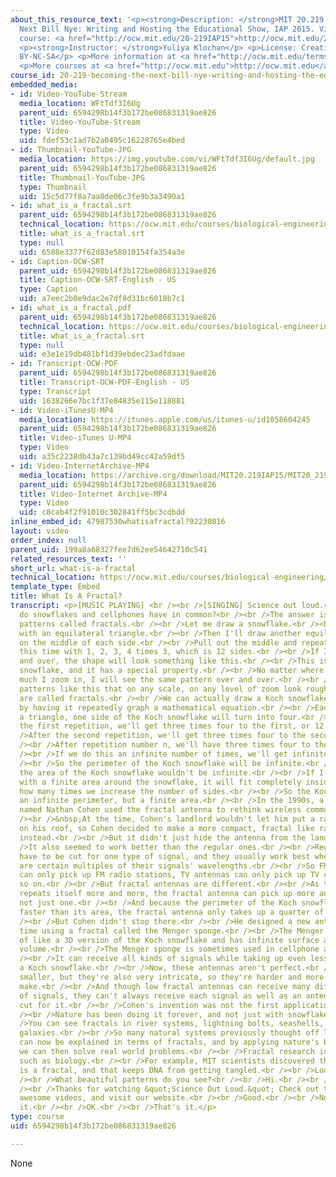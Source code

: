 ```yaml
---
about_this_resource_text: '<p><strong>Description: </strong>MIT 20.219 Becoming the
  Next Bill Nye: Writing and Hosting the Educational Show, IAP 2015. View the complete
  course: <a href="http://ocw.mit.edu/20-219IAP15">http://ocw.mit.edu/20-219IAP15</a>.</p>
  <p><strong>Instructor: </strong>Yuliya Klochan</p> <p>License: Creative Commons
  BY-NC-SA</p> <p>More information at <a href="http://ocw.mit.edu/terms">http://ocw.mit.edu/terms</a></p>
  <p>More courses at <a href="http://ocw.mit.edu">http://ocw.mit.edu</a></p>'
course_id: 20-219-becoming-the-next-bill-nye-writing-and-hosting-the-educational-show-january-iap-2015
embedded_media:
- id: Video-YouTube-Stream
  media_location: WFtTdf3I6Ug
  parent_uid: 6594298b14f3b172be086831319ae826
  title: Video-YouTube-Stream
  type: Video
  uid: fdef53c1ad7b2a0495c16228765e4bed
- id: Thumbnail-YouTube-JPG
  media_location: https://img.youtube.com/vi/WFtTdf3I6Ug/default.jpg
  parent_uid: 6594298b14f3b172be086831319ae826
  title: Thumbnail-YouTube-JPG
  type: Thumbnail
  uid: 15c5d77f8a7aa8de06c3fe9b3a3490a1
- id: what_is_a_fractal.srt
  parent_uid: 6594298b14f3b172be086831319ae826
  technical_location: https://ocw.mit.edu/courses/biological-engineering/20-219-becoming-the-next-bill-nye-writing-and-hosting-the-educational-show-january-iap-2015/student-projects/yuliya-klochans-project/what-is-a-fractal/what_is_a_fractal.srt
  title: what_is_a_fractal.srt
  type: null
  uid: 6588e3377f62d83e58010154fa354a3e
- id: Caption-OCW-SRT
  parent_uid: 6594298b14f3b172be086831319ae826
  title: Caption-OCW-SRT-English - US
  type: Caption
  uid: a7eec2b0e9dac2e7df8d31bc6018b7c1
- id: what_is_a_fractal.pdf
  parent_uid: 6594298b14f3b172be086831319ae826
  technical_location: https://ocw.mit.edu/courses/biological-engineering/20-219-becoming-the-next-bill-nye-writing-and-hosting-the-educational-show-january-iap-2015/student-projects/yuliya-klochans-project/what-is-a-fractal/what_is_a_fractal.pdf
  title: what_is_a_fractal.srt
  type: null
  uid: e3e1e19db481bf1d39ebdec23adfdaae
- id: Transcript-OCW-PDF
  parent_uid: 6594298b14f3b172be086831319ae826
  title: Transcript-OCW-PDF-English - US
  type: Transcript
  uid: 1638266e7bc1f37e84835e115e118881
- id: Video-iTunesU-MP4
  media_location: https://itunes.apple.com/us/itunes-u/id1058604245
  parent_uid: 6594298b14f3b172be086831319ae826
  title: Video-iTunes U-MP4
  type: Video
  uid: a35c2238db43a7c139bd49cc42a59df5
- id: Video-InternetArchive-MP4
  media_location: https://archive.org/download/MIT20.219IAP15/MIT20_219IAP15_YK_SOL_What_Is_A_Fractal_360p.mp4
  parent_uid: 6594298b14f3b172be086831319ae826
  title: Video-Internet Archive-MP4
  type: Video
  uid: c8cab4f2f91010c302841ff5bc3cdbdd
inline_embed_id: 47987530whatisafractal?92230816
layout: video
order_index: null
parent_uid: 199a8a68327fee7d62ee54642710c541
related_resources_text: ''
short_url: what-is-a-fractal
technical_location: https://ocw.mit.edu/courses/biological-engineering/20-219-becoming-the-next-bill-nye-writing-and-hosting-the-educational-show-january-iap-2015/student-projects/yuliya-klochans-project/what-is-a-fractal
template_type: Embed
title: What Is A Fractal?
transcript: <p>[MUSIC PLAYING] <br /><br />[SINGING] Science out loud.<br /><br />What
  do snowflakes and cellphones have in common?<br /><br />The answer is never ending
  patterns called fractals.<br /><br />Let me draw a snowflake.<br /><br />I'll start
  with an equilateral triangle.<br /><br />Then I'll draw another equilateral triangle
  on the middle of each side.<br /><br />Pull out the middle and repeat the process,
  this time with 1, 2, 3, 4 times 3, which is 12 sides.<br /><br />If I do this over
  and over, the shape will look something like this.<br /><br />This is called a Koch
  snowflake, and it has a special property.<br /><br />No matter where I look or how
  much I zoom in, I will see the same pattern over and over.<br /><br />Never ending
  patterns like this that on any scale, on any level of zoom look roughly the same
  are called fractals.<br /><br />We can actually draw a Koch snowflake on the computer
  by having it repeatedly graph a mathematical equation.<br /><br />Each time we add
  a triangle, one side of the Koch snowflake will turn into four.<br /><br />After
  the first repetition, we'll get three times four to the first, or 12 sides.<br /><br
  />After the second repetition, we'll get three times four to the second, or 48 sides.<br
  /><br />After repetition number n, we'll have three times four to the n sides.<br
  /><br />If we do this an infinite number of times, we'll get infinitely many sides.<br
  /><br />So the perimeter of the Koch snowflake will be infinite.<br /><br />But
  the area of the Koch snowflake wouldn't be infinite.<br /><br />If I draw a circle
  with a finite area around the snowflake, it will fit completely inside no matter
  how many times we increase the number of sides.<br /><br />So the Koch fractal has
  an infinite perimeter, but a finite area.<br /><br />In the 1990s, a radio astronomer
  named Nathan Cohen used the fractal antenna to rethink wireless communications.<br
  /><br />&nbsp;At the time, Cohen's landlord wouldn't let him put a radio antenna
  on his roof, so Cohen decided to make a more compact, fractal like radio antenna
  instead.<br /><br />But it didn't just hide the antenna from the landlord.<br /><br
  />It also seemed to work better than the regular ones.<br /><br />Regular antennas
  have to be cut for one type of signal, and they usually work best when their lengths
  are certain multiples of their signals' wavelengths.<br /><br />So FM radio antennas
  can only pick up FM radio stations, TV antennas can only pick up TV channels, and
  so on.<br /><br />But fractal antennas are different.<br /><br />As the fractal
  repeats itself more and more, the fractal antenna can pick up more and more signals,
  not just one.<br /><br />And because the perimeter of the Koch snowflake grows way
  faster than its area, the fractal antenna only takes up a quarter of the usual space.<br
  /><br />But Cohen didn't stop there.<br /><br />He designed a new antenna, this
  time using a fractal called the Menger sponge.<br /><br />The Menger sponge is kind
  of like a 3D version of the Koch snowflake and has infinite surface area but finite
  volume.<br /><br />The Menger sponge is sometimes used in cellphone antennas.<br
  /><br />It can receive all kinds of signals while taking up even less area than
  a Koch snowflake.<br /><br />Now, these antennas aren't perfect.<br /><br />They're
  smaller, but they're also very intricate, so they're harder and more expensive to
  make.<br /><br />And though low fractal antennas can receive many different types
  of signals, they can't always receive each signal as well as an antenna that was
  cut for it.<br /><br />Cohen's invention was not the first application of fractals.<br
  /><br />Nature has been doing it forever, and not just with snowflakes.<br /><br
  />You can see fractals in river systems, lightning bolts, seashells, and even whole
  galaxies.<br /><br />So many natural systems previously thought off limits to mathematicians
  can now be explained in terms of fractals, and by applying nature's best practices,
  we can then solve real world problems.<br /><br />Fractal research is changing fields
  such as biology.<br /><br />For example, MIT scientists discovered that chromatin
  is a fractal, and that keeps DNA from getting tangled.<br /><br />Look around you.<br
  /><br />What beautiful patterns do you see?<br /><br />Hi.<br /><br />I'm Yulia.<br
  /><br />Thanks for watching &quot;Science Out Loud.&quot; Check out these other
  awesome videos, and visit our website.<br /><br />Good.<br /><br />Now wait for
  it.<br /><br />OK.<br /><br />That's it.</p>
type: course
uid: 6594298b14f3b172be086831319ae826

---
```

None